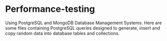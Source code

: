 # Performance-testing
Using PostgreSQL and MongoDB Database Management Systems. 
Here are some files containing PostgreSQL queries designed to generate, insert and copy random data into database tables and collections.

